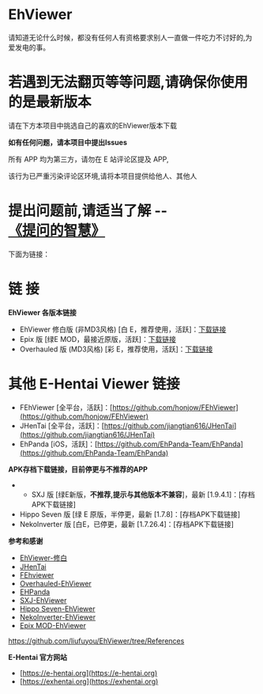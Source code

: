 # EhViewer

请知道无论什么时候，都没有任何人有资格要求别人一直做一件吃力不讨好的,为爱发电的事。

# 若遇到无法翻页等等问题,请确保你使用的是最新版本
请在下方本项目中挑选自己的喜欢的EhViewer版本下载

**如有任何问题，请本项目中提出Issues**

所有 APP 均为第三方，请勿在 E 站评论区提及 APP,

该行为已严重污染评论区环境,请将本项目提供给他人、其他人
# 提出问题前,请适当了解 --[《提问的智慧》](https://github.com/ryanhanwu/How-To-Ask-Questions-The-Smart-Way/blob/main/README-zh_CN.md)

下面为链接：
# 链                接


**EhViewer 各版本链接**

-  EhViewer 修白版 (非MD3风格) [白 E，推荐使用，活跃]：[下载链接](https://github.com/EhViewer-NekoInverter/EhViewer/releases)
- Epix 版 [绿E MOD，最接近原版，活跃]：[下载链接](https://github.com/exzhawk/EhViewer/releases)
- Overhauled 版 (MD3风格) [彩 E，推荐使用，活跃]：[下载链接](https://github.com/Ehviewer-Overhauled/Ehviewer/releases)

# 其他 E-Hentai Viewer 链接

- FEhViewer [全平台，活跃]：[https://github.com/honjow/FEhViewer](https://github.com/honjow/FEhViewer)
- JHenTai [全平台，活跃]：[https://github.com/jiangtian616/JHenTai](https://github.com/jiangtian616/JHenTai)
- EhPanda [iOS，活跃]：[https://github.com/EhPanda-Team/EhPanda](https://github.com/EhPanda-Team/EhPanda)

**APK存档下载链接，目前停更与不推荐的APP**
-  - SXJ 版 [绿E新版，**不推荐,提示与其他版本不兼容**]，最新 [1.9.4.1]：[存档APK下载链接]
- Hippo Seven 版 [绿 E 原版，半停更，最新 [1.7.8]：[存档APK下载链接]
- NekoInverter 版 [白E，已停更，最新 [1.7.26.4]：[存档APK下载链接]

**参考和感谢**
- [EhViewer-修白](https://github.com/EhViewer-NekoInverter/EhViewer/releases)
- [JHenTai](https://github.com/jiangtian616/JHenTai)
- [FEhviewer](https://github.com/honjow/FEhViewer) 
- [Overhauled-EhViewer](https://github.com/Ehviewer-Overhauled/Ehviewer)
- [EHPanda](https://github.com/tatsuz0u/EhPanda)
- [SXJ-EhViewer](https://github.com/xiaojieonly/Ehviewer_CN_SXJ)
- [Hippo Seven-EhViewer](https://github.com/seven332/EhViewer)
- [NekoInverter-EhViewer](https://gitlab.com/NekoInverter/EhViewer) 
- [Epix MOD-EhViewer](https://github.com/exzhawk/EhViewer)

https://github.com/liufuyou/EhViewer/tree/References

**E-Hentai 官方网站**

- [https://e-hentai.org](https://e-hentai.org)
- [https://exhentai.org](https://exhentai.org)
